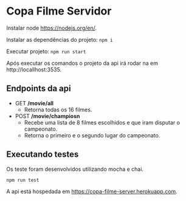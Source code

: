 # Copa Filme Servidor

Instalar node https://nodejs.org/en/.

Instalar as dependências do projeto:
    ```
    npm i
    ```

Executar projeto:
     ```
    npm run start
    ```

Após executar os comandos o projeto da api irá rodar na em http://locallhost:3535.

## Endpoints da api
* GET **/movie/all** 
  - Retorna todas os 16 filmes.
* POST **/movie/champiosn** 
  - Recebe uma lista de 8 filmes escolhidos e que iram disputar o campeonato.
  - Retorna o primeiro e o segundo lugar do campeonato.
  
## Executando testes
Os teste foram desenvolvidos utilizando mocha e chai.
```
npm run test
```

A api está hospedada em https://copa-filme-server.herokuapp.com.
